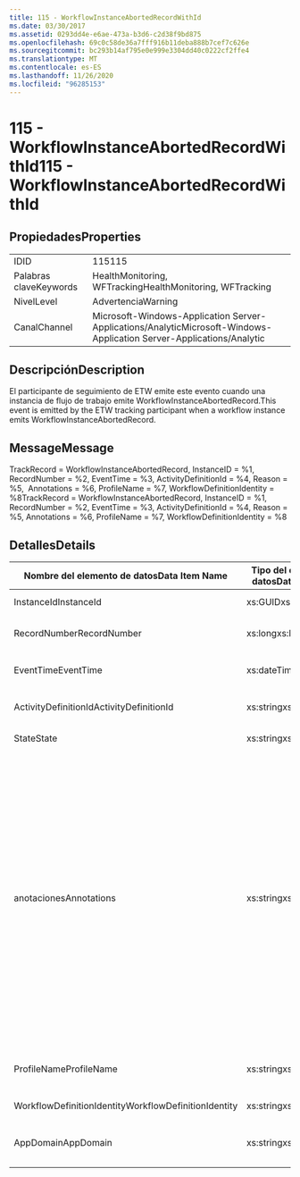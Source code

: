 ```yaml
---
title: 115 - WorkflowInstanceAbortedRecordWithId
ms.date: 03/30/2017
ms.assetid: 0293dd4e-e6ae-473a-b3d6-c2d38f9bd875
ms.openlocfilehash: 69c0c58de36a7fff916b11deba888b7cef7c626e
ms.sourcegitcommit: bc293b14af795e0e999e3304dd40c0222cf2ffe4
ms.translationtype: MT
ms.contentlocale: es-ES
ms.lasthandoff: 11/26/2020
ms.locfileid: "96285153"
---
```

# <a name="115---workflowinstanceabortedrecordwithid"></a><span data-ttu-id="84802-102">115 - WorkflowInstanceAbortedRecordWithId</span><span class="sxs-lookup"><span data-stu-id="84802-102">115 - WorkflowInstanceAbortedRecordWithId</span></span>

## <a name="properties"></a><span data-ttu-id="84802-103">Propiedades</span><span class="sxs-lookup"><span data-stu-id="84802-103">Properties</span></span>  
  
|||  
|-|-|  
|<span data-ttu-id="84802-104">ID</span><span class="sxs-lookup"><span data-stu-id="84802-104">ID</span></span>|<span data-ttu-id="84802-105">115</span><span class="sxs-lookup"><span data-stu-id="84802-105">115</span></span>|  
|<span data-ttu-id="84802-106">Palabras clave</span><span class="sxs-lookup"><span data-stu-id="84802-106">Keywords</span></span>|<span data-ttu-id="84802-107">HealthMonitoring, WFTracking</span><span class="sxs-lookup"><span data-stu-id="84802-107">HealthMonitoring, WFTracking</span></span>|  
|<span data-ttu-id="84802-108">Nivel</span><span class="sxs-lookup"><span data-stu-id="84802-108">Level</span></span>|<span data-ttu-id="84802-109">Advertencia</span><span class="sxs-lookup"><span data-stu-id="84802-109">Warning</span></span>|  
|<span data-ttu-id="84802-110">Canal</span><span class="sxs-lookup"><span data-stu-id="84802-110">Channel</span></span>|<span data-ttu-id="84802-111">Microsoft-Windows-Application Server-Applications/Analytic</span><span class="sxs-lookup"><span data-stu-id="84802-111">Microsoft-Windows-Application Server-Applications/Analytic</span></span>|  
  
## <a name="description"></a><span data-ttu-id="84802-112">Descripción</span><span class="sxs-lookup"><span data-stu-id="84802-112">Description</span></span>  

 <span data-ttu-id="84802-113">El participante de seguimiento de ETW emite este evento cuando una instancia de flujo de trabajo emite WorkflowInstanceAbortedRecord.</span><span class="sxs-lookup"><span data-stu-id="84802-113">This event is emitted by the ETW tracking participant when a workflow instance emits WorkflowInstanceAbortedRecord.</span></span>  
  
## <a name="message"></a><span data-ttu-id="84802-114">Message</span><span class="sxs-lookup"><span data-stu-id="84802-114">Message</span></span>  

 <span data-ttu-id="84802-115">TrackRecord = WorkflowInstanceAbortedRecord, InstanceID = %1, RecordNumber = %2, EventTime = %3, ActivityDefinitionId = %4, Reason = %5,  Annotations = %6, ProfileName = %7, WorkflowDefinitionIdentity = %8</span><span class="sxs-lookup"><span data-stu-id="84802-115">TrackRecord = WorkflowInstanceAbortedRecord, InstanceID = %1, RecordNumber = %2, EventTime = %3, ActivityDefinitionId = %4, Reason = %5,  Annotations = %6, ProfileName = %7, WorkflowDefinitionIdentity = %8</span></span>  
  
## <a name="details"></a><span data-ttu-id="84802-116">Detalles</span><span class="sxs-lookup"><span data-stu-id="84802-116">Details</span></span>  
  
|<span data-ttu-id="84802-117">Nombre del elemento de datos</span><span class="sxs-lookup"><span data-stu-id="84802-117">Data Item Name</span></span>|<span data-ttu-id="84802-118">Tipo del elemento de datos</span><span class="sxs-lookup"><span data-stu-id="84802-118">Data Item Type</span></span>|<span data-ttu-id="84802-119">Descripción</span><span class="sxs-lookup"><span data-stu-id="84802-119">Description</span></span>|  
|--------------------|--------------------|-----------------|  
|<span data-ttu-id="84802-120">InstanceId</span><span class="sxs-lookup"><span data-stu-id="84802-120">InstanceId</span></span>|<span data-ttu-id="84802-121">xs:GUID</span><span class="sxs-lookup"><span data-stu-id="84802-121">xs:GUID</span></span>|<span data-ttu-id="84802-122">El id. de instancia del flujo de trabajo.</span><span class="sxs-lookup"><span data-stu-id="84802-122">The instance id for the workflow</span></span>|  
|<span data-ttu-id="84802-123">RecordNumber</span><span class="sxs-lookup"><span data-stu-id="84802-123">RecordNumber</span></span>|<span data-ttu-id="84802-124">xs:long</span><span class="sxs-lookup"><span data-stu-id="84802-124">xs:long</span></span>|<span data-ttu-id="84802-125">El número de secuencia del registro emitido.</span><span class="sxs-lookup"><span data-stu-id="84802-125">The sequence number of the emitted record</span></span>|  
|<span data-ttu-id="84802-126">EventTime</span><span class="sxs-lookup"><span data-stu-id="84802-126">EventTime</span></span>|<span data-ttu-id="84802-127">xs:dateTime</span><span class="sxs-lookup"><span data-stu-id="84802-127">xs:dateTime</span></span>|<span data-ttu-id="84802-128">La hora en UTC cuando se emitió el evento.</span><span class="sxs-lookup"><span data-stu-id="84802-128">The time in UTC when the event was emitted</span></span>|  
|<span data-ttu-id="84802-129">ActivityDefinitionId</span><span class="sxs-lookup"><span data-stu-id="84802-129">ActivityDefinitionId</span></span>|<span data-ttu-id="84802-130">xs:string</span><span class="sxs-lookup"><span data-stu-id="84802-130">xs:string</span></span>|<span data-ttu-id="84802-131">El nombre de la actividad raíz del flujo de trabajo.</span><span class="sxs-lookup"><span data-stu-id="84802-131">The name of the root activity in the workflow</span></span>|  
|<span data-ttu-id="84802-132">State</span><span class="sxs-lookup"><span data-stu-id="84802-132">State</span></span>|<span data-ttu-id="84802-133">xs:string</span><span class="sxs-lookup"><span data-stu-id="84802-133">xs:string</span></span>|<span data-ttu-id="84802-134">El estado actual del flujo de trabajo.</span><span class="sxs-lookup"><span data-stu-id="84802-134">The current state of the Workflow.</span></span>|  
|<span data-ttu-id="84802-135">anotaciones</span><span class="sxs-lookup"><span data-stu-id="84802-135">Annotations</span></span>|<span data-ttu-id="84802-136">xs:string</span><span class="sxs-lookup"><span data-stu-id="84802-136">xs:string</span></span>|<span data-ttu-id="84802-137">Las anotaciones que se agregaron a este evento.</span><span class="sxs-lookup"><span data-stu-id="84802-137">The annotations that were added to this event.</span></span> <span data-ttu-id="84802-138">Los valores se almacenan en un elemento XML con el formato \<items> \< item name = "annotationName" type="System.String"> annotationValue \</item> \</items> .</span><span class="sxs-lookup"><span data-stu-id="84802-138">The values are stored in an xml element in the format \<items>\< item name = "annotationName" type="System.String">annotationValue\</item>\</items>.</span></span> <span data-ttu-id="84802-139">Si no se especifica ninguna anotación, la cadena contendrá \<items/> .</span><span class="sxs-lookup"><span data-stu-id="84802-139">If no annotations are specified then the string contains \<items/>.</span></span> <span data-ttu-id="84802-140">El tamaño del evento ETW está limitado por el tamaño de búfer de ETW o la carga útil máxima para un evento ETW.</span><span class="sxs-lookup"><span data-stu-id="84802-140">The ETW event size is limited by the ETW buffer size or the max payload for an ETW event.</span></span> <span data-ttu-id="84802-141">Si el tamaño del evento supera los límites de ETW, el evento se trunca quitando las anotaciones y reemplazando el valor de anotación por \<items> ... \</items> .</span><span class="sxs-lookup"><span data-stu-id="84802-141">If the size of the event exceeds the ETW limits, then the event is truncated by dropping the annotations and replacing the annotation value with \<items>...\</items>.</span></span>|  
|<span data-ttu-id="84802-142">ProfileName</span><span class="sxs-lookup"><span data-stu-id="84802-142">ProfileName</span></span>|<span data-ttu-id="84802-143">xs:string</span><span class="sxs-lookup"><span data-stu-id="84802-143">xs:string</span></span>|<span data-ttu-id="84802-144">El nombre o el perfil de seguimiento que dio como resultado que se emitiera este evento.</span><span class="sxs-lookup"><span data-stu-id="84802-144">The name or the tracking profile that resulted in this event being emitted</span></span>|  
|<span data-ttu-id="84802-145">WorkflowDefinitionIdentity</span><span class="sxs-lookup"><span data-stu-id="84802-145">WorkflowDefinitionIdentity</span></span>|<span data-ttu-id="84802-146">xs:string</span><span class="sxs-lookup"><span data-stu-id="84802-146">xs:string</span></span>|<span data-ttu-id="84802-147">Id. de definición de flujo de trabajo.</span><span class="sxs-lookup"><span data-stu-id="84802-147">The workflow definition id</span></span>|  
|<span data-ttu-id="84802-148">AppDomain</span><span class="sxs-lookup"><span data-stu-id="84802-148">AppDomain</span></span>|<span data-ttu-id="84802-149">xs:string</span><span class="sxs-lookup"><span data-stu-id="84802-149">xs:string</span></span>|<span data-ttu-id="84802-150">La cadena devuelta por AppDomain.CurrentDomain.FriendlyName.</span><span class="sxs-lookup"><span data-stu-id="84802-150">The string returned by AppDomain.CurrentDomain.FriendlyName.</span></span>|
